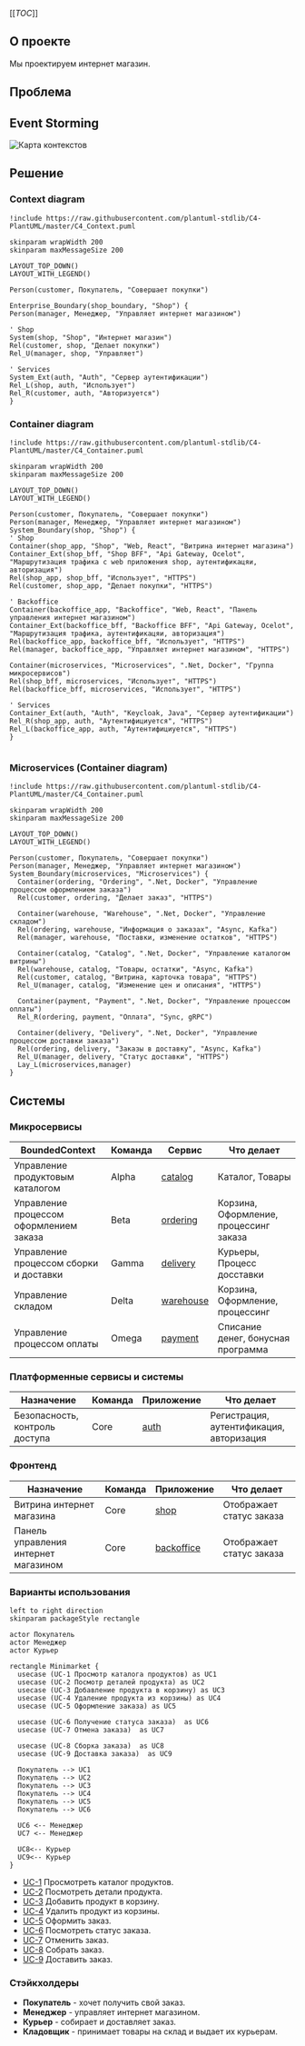 [[_TOC_]]

## О проекте
Мы проектируем интернет магазин.

## Проблема

## Event Storming
![Карта контекстов](img/es.jpg)

## Решение

### Context diagram
```plantuml
!include https://raw.githubusercontent.com/plantuml-stdlib/C4-PlantUML/master/C4_Context.puml

skinparam wrapWidth 200
skinparam maxMessageSize 200

LAYOUT_TOP_DOWN()
LAYOUT_WITH_LEGEND()

Person(customer, Покупатель, "Совершает покупки")

Enterprise_Boundary(shop_boundary, "Shop") {
Person(manager, Менеджер, "Управляет интернет магазином")

' Shop
System(shop, "Shop", "Интернет магазин")
Rel(customer, shop, "Делает покупки")
Rel_U(manager, shop, "Управляет")

' Services
System_Ext(auth, "Auth", "Сервер аутентификации")
Rel_L(shop, auth, "Использует")
Rel_R(customer, auth, "Авторизуется")
}
```

### Container diagram
```plantuml
!include https://raw.githubusercontent.com/plantuml-stdlib/C4-PlantUML/master/C4_Container.puml

skinparam wrapWidth 200
skinparam maxMessageSize 200

LAYOUT_TOP_DOWN()
LAYOUT_WITH_LEGEND()

Person(customer, Покупатель, "Совершает покупки")
Person(manager, Менеджер, "Управляет интернет магазином")
System_Boundary(shop, "Shop") {
' Shop
Container(shop_app, "Shop", "Web, React", "Витрина интернет магазина")
Container_Ext(shop_bff, "Shop BFF", "Api Gateway, Ocelot", "Маршрутизация трафика c web приложения shop, аутентификацяи, авторизация")
Rel(shop_app, shop_bff, "Использует", "HTTPS")
Rel(customer, shop_app, "Делает покупки", "HTTPS")

' Backoffice
Container(backoffice_app, "Backoffice", "Web, React", "Панель управления интернет магазином")  
Container_Ext(backoffice_bff, "Backoffice BFF", "Api Gateway, Ocelot", "Маршрутизация трафика, аутентификацяи, авторизация")
Rel(backoffice_app, backoffice_bff, "Использует", "HTTPS")
Rel(manager, backoffice_app, "Управляет интернет магазином", "HTTPS")

Container(microservices, "Microservices", ".Net, Docker", "Группа микросервисов")
Rel(shop_bff, microservices, "Использует", "HTTPS")
Rel(backoffice_bff, microservices, "Использует", "HTTPS")

' Services
Container_Ext(auth, "Auth", "Keycloak, Java", "Сервер аутентификации")
Rel_R(shop_app, auth, "Аутентифициуется", "HTTPS")
Rel_L(backoffice_app, auth, "Аутентифициуется", "HTTPS")
}


```

### Microservices (Container diagram)
```plantuml
!include https://raw.githubusercontent.com/plantuml-stdlib/C4-PlantUML/master/C4_Container.puml

skinparam wrapWidth 200
skinparam maxMessageSize 200

LAYOUT_TOP_DOWN()
LAYOUT_WITH_LEGEND()

Person(customer, Покупатель, "Совершает покупки")
Person(manager, Менеджер, "Управляет интернет магазином")
System_Boundary(microservices, "Microservices") {
  Container(ordering, "Ordering", ".Net, Docker", "Управление процессом оформлением заказа")
  Rel(customer, ordering, "Делает заказ", "HTTPS")  

  Container(warehouse, "Warehouse", ".Net, Docker", "Управление складом")
  Rel(ordering, warehouse, "Информация о заказах", "Async, Kafka")
  Rel(manager, warehouse, "Поставки, изменение остатков", "HTTPS")

  Container(catalog, "Catalog", ".Net, Docker", "Управление каталогом витрины")
  Rel(warehouse, catalog, "Товары, остатки", "Async, Kafka")
  Rel(customer, catalog, "Витрина, карточка товара", "HTTPS")
  Rel_U(manager, catalog, "Изменение цен и описания", "HTTPS")

  Container(payment, "Payment", ".Net, Docker", "Управление процессом оплаты")
  Rel_R(ordering, payment, "Оплата", "Sync, gRPC")

  Container(delivery, "Delivery", ".Net, Docker", "Управление процессом доставки заказа")
  Rel(ordering, delivery, "Заказы в доставку", "Async, Kafka")
  Rel_U(manager, delivery, "Статус доставки", "HTTPS")
  Lay_L(microservices,manager)
}
```
## Системы
### Микросервисы
| BoundedContext                            | Команда       | Сервис                                                                      | Что делает                                |
| -----------                               | -----------   | -----------                                                                 | ----------                                |
| Управление продуктовым каталогом          | Alpha         |[catalog](https://gitlab.com/microarch-ru/minimarket-csharp/catalog)         | Каталог, Товары                           |
| Управление процессом оформлением заказа   | Beta          |[ordering](https://gitlab.com/microarch-ru/minimarket-csharp/ordering)       | Корзина, Оформление, процессинг заказа    |
| Управление процессом сборки и доставки    | Gamma         |[delivery](https://gitlab.com/microarch-ru/minimarket-csharp/delivery)       | Курьеры, Процесс досставки                |
| Управление складом                        | Delta         |[warehouse](https://gitlab.com/microarch-ru/minimarket-csharp/warehouse)     | Корзина, Оформление, процессинг           |
| Управление процессом оплаты               | Omega         |[payment](https://gitlab.com/microarch-ru/minimarket-csharp/payment)         | Списание денег, бонусная программа        |


### Платформенные сервисы и системы
| Назначение                            | Команда       | Приложение                                                           | Что делает                                  |
| -----------                           | -----------   | -----------                                                          | ----------                                |
| Безопасность, контроль доступа        | Core          |[auth](https://gitlab.com/microarch-ru/minimarket-csharp/auth)        | Регистрация, аутентификация, авторизация  |


### Фронтенд
| Назначение                            | Команда       | Приложение                                                                            | Что делает               |
| -----------                           | -----------   | -----------                                                                           | ----------               |
| Витрина интернет магазина             | Core          |[shop](https://gitlab.com/microarch-ru/minimarket-csharp/front-end/shop)       | Отображает статус заказа |
| Панель управления интернет магазином  | Core          |[backoffice](https://gitlab.com/microarch-ru/minimarket-csharp/front-end/backoffice)   | Отображает статус заказа |

### Варианты использования
```plantuml
left to right direction
skinparam packageStyle rectangle

actor Покупатель
actor Менеджер
actor Курьер

rectangle Minimarket {
  usecase (UC-1 Просмотр каталога продуктов) as UC1
  usecase (UC-2 Посмотр деталей продукта) as UC2
  usecase (UC-3 Добавление продукта в корзину) as UC3
  usecase (UC-4 Удаление продукта из корзины) as UC4
  usecase (UC-5 Оформление заказа) as UC5
  
  usecase (UC-6 Получение статуса заказа)  as UC6
  usecase (UC-7 Отмена заказа)  as UC7

  usecase (UC-8 Сборка заказа)  as UC8
  usecase (UC-9 Доставка заказа)  as UC9

  Покупатель --> UC1
  Покупатель --> UC2
  Покупатель --> UC3
  Покупатель --> UC4
  Покупатель --> UC5
  Покупатель --> UC6

  UC6 <-- Менеджер
  UC7 <-- Менеджер

  UC8<-- Курьер  
  UC9<-- Курьер
}
```

- [UC-1](/use-cases/1-viewing-product-catalog.md) Просмотреть каталог продуктов.
- [UC-2](use-cases/2-viewing-product-details.md) Посмотреть детали продукта.
- [UC-3](use-cases/3-adding-product-to-the-cart.md) Добавить продукт в корзину.
- [UC-4](use-cases/4-remove-product-from-shopping-cart.md) Удалить продукт из корзины.
- [UC-5](use-cases/5-make-order.md) Оформить заказ.
- [UC-6](use-cases/6-get-order-status.md) Посмотреть статус заказа.
- [UC-7](use-cases/7-order-cancellation.md) Отменить заказ.
- [UC-8](use-cases/8-order-assembly.md) Собрать заказ.
- [UC-9](use-cases/9-order-delivery.md) Доставить заказ.

### Стэйкхолдеры

- **Покупатель** - хочет получить свой заказ.
- **Менеджер** - управляет интернет магазином.
- **Курьер** - собирает и доставляет заказ.
- **Кладовщик** - принимает товары на склад и выдает их курьерам.

